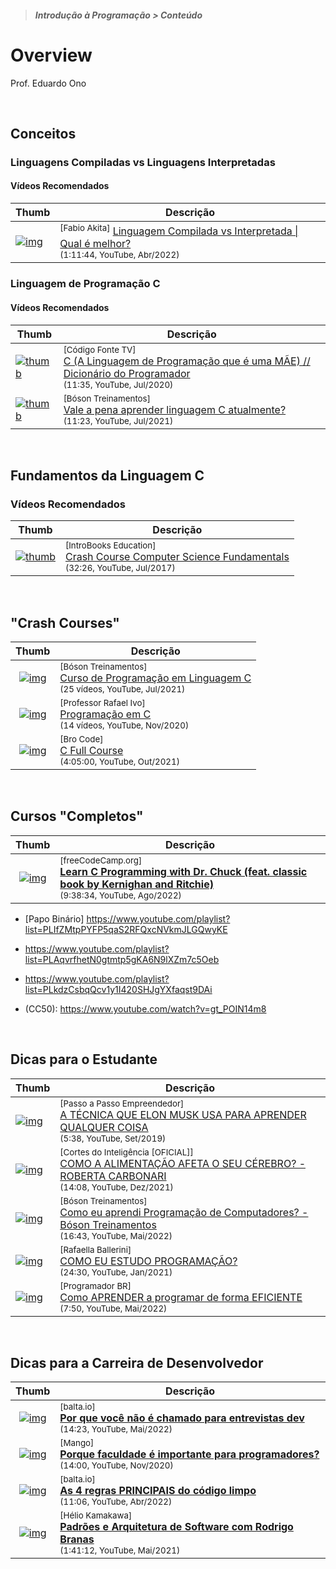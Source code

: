 > ##### Introdução à Programação > Conteúdo

# Overview

Prof. Eduardo Ono

<br>

## Conceitos

### Linguagens Compiladas vs Linguagens Interpretadas

#### Vídeos Recomendados

| Thumb | Descrição |
| --- | --- |
| [![img](https://img.youtube.com/vi/SNyh-cubxaU/default.jpg)](https://www.youtube.com/watch?v=SNyh-cubxaU) | <sup>[Fabio Akita]</sup> [Linguagem Compilada vs Interpretada \| Qual é melhor?](https://www.youtube.com/watch?v=SNyh-cubxaU)<br><sub>(1:11:44, YouTube, Abr/2022)</sub>

### Linguagem de Programação C

#### Vídeos Recomendados

| Thumb | Descrição |
| --- | --- |
| [![thumb](https://img.youtube.com/vi/6mUCcsnCn08/default.jpg)](https://youtu.be/6mUCcsnCn08) | <sup>[Código Fonte TV]</sup><br>[C (A Linguagem de Programação que é uma MÃE) // Dicionário do Programador](https://www.youtube.com/watch?v=6mUCcsnCn08)<br><sub>(11:35, YouTube, Jul/2020)</sub>
| [![thumb](https://img.youtube.com/vi/OxR3YRqLZm8/default.jpg)](https://youtu.be/OxR3YRqLZm8) | <sup>[Bóson Treinamentos]</sup><br>[Vale a pena aprender linguagem C atualmente?](https://www.youtube.com/watch?v=OxR3YRqLZm8)<br><sub>(11:23, YouTube, Jul/2021)</sub>

<br>

## Fundamentos da Linguagem C

### Vídeos Recomendados

| Thumb | Descrição |
| --- | --- |
| [![thumb](https://img.youtube.com/vi/XOpC05ywEvQ/default.jpg)](https://youtu.be/XOpC05ywEvQ) | <sup>[IntroBooks Education]</sup><br>[Crash Course Computer Science Fundamentals](https://www.youtube.com/watch?v=XOpC05ywEvQ)<br><sub>(32:26, YouTube, Jul/2017)</sub>

<br>

## "Crash Courses"

| Thumb | Descrição |
| :-: | --- |
| [![img](https://img.youtube.com/vi/cZRuFwzjJ8E/default.jpg)](https://youtu.be/cZRuFwzjJ8E) | <sup>[Bóson Treinamentos]</sup><br>[Curso de Programação em Linguagem C](https://www.youtube.com/playlist?list=PLucm8g_ezqNqzH7SM0XNjsp25AP0MN82R)<br><sub>(25 vídeos, YouTube, Jul/2021)</sub>
| [![img](https://img.youtube.com/vi/UPuOQBocY48/default.jpg)](https://youtu.be/UPuOQBocY48) | <sup>[Professor Rafael Ivo]</sup><br>[Programação em C](https://www.youtube.com/playlist?list=PLvat2X-KHJNZwUCeTeve_S1qqrBOWhaU9)<br><sub>(14 vídeos, YouTube, Nov/2020)</sub>
| [![img](https://img.youtube.com/vi/87SH2Cn0s9A/default.jpg)](https://youtu.be/87SH2Cn0s9A) | <sup>[Bro Code]</sup><br>[C Full Course](https://www.youtube.com/watch?v=87SH2Cn0s9A)<br><sub>(4:05:00, YouTube, Out/2021)</sub>

<br>

## Cursos "Completos"

| Thumb | Descrição |
| :-: | --- |
| [![img](https://img.youtube.com/vi/j-_s8f5K30I/default.jpg)](https://www.youtube.com/watch?v=j-_s8f5K30I) | <sup>[freeCodeCamp.org]</sup><br>[__Learn C Programming with Dr. Chuck (feat. classic book by Kernighan and Ritchie)__](https://www.youtube.com/watch?v=j-_s8f5K30I)<br><sub>(9:38:34, YouTube, Ago/2022)</sub>

* [Papo Binário] https://www.youtube.com/playlist?list=PLIfZMtpPYFP5qaS2RFQxcNVkmJLGQwyKE

* https://www.youtube.com/playlist?list=PLAqvrfhetN0gtmtp5gKA6N9lXZm7c5Oeb

* https://www.youtube.com/playlist?list=PLkdzCsbqQcv1y1I420SHJgYXfaqst9DAi

* (CC50): https://www.youtube.com/watch?v=gt_POIN14m8

<br>

## Dicas para o Estudante

| Thumb | Descrição |
| --- | --- |
| [![img](https://img.youtube.com/vi/IpCqwyA0K6k/default.jpg)](https://youtu.be/IpCqwyA0K6k) | <sup>[Passo a Passo Empreendedor]</sup><br>[A TÉCNICA QUE ELON MUSK USA PARA APRENDER QUALQUER COISA](https://www.youtube.com/watch?v=IpCqwyA0K6k)<br><sub>(5:38, YouTube, Set/2019)</sub>
| [![img](https://img.youtube.com/vi/cJRP7sew83M/default.jpg)](https://youtu.be/cJRP7sew83M) | <sup>[Cortes do Inteligência [OFICIAL]]</sup><br>[COMO A ALIMENTAÇÃO AFETA O SEU CÉREBRO? - ROBERTA CARBONARI](https://www.youtube.com/watch?v=cJRP7sew83M)<br><sub>(14:08, YouTube, Dez/2021)</sub>
| [![img](https://img.youtube.com/vi/hba-boyjdzA/default.jpg)](https://youtu.be/hba-boyjdzA "COMO EU ESTUDO PROGRAMAÇÃO?") | <sup>[Bóson Treinamentos]</sup><br>[Como eu aprendi Programação de Computadores? - Bóson Treinamentos](https://www.youtube.com/watch?v=hba-boyjdzA)<br><sub>(16:43, YouTube, Mai/2022)</sub>
| [![img](https://img.youtube.com/vi/Xfgc3ZDtwTQ/default.jpg)](https://youtu.be/Xfgc3ZDtwTQ "COMO EU ESTUDO PROGRAMAÇÃO?") | <sup>[Rafaella Ballerini]</sup><br>[COMO EU ESTUDO PROGRAMAÇÃO?](https://www.youtube.com/watch?v=Xfgc3ZDtwTQ)<br><sub>(24:30, YouTube, Jan/2021)</sub>
| [![img](https://img.youtube.com/vi/WKKt-pxYuHM/default.jpg)](https://youtu.be/WKKt-pxYuHM) | <sup>[Programador BR]</sup><br>[Como APRENDER a programar de forma EFICIENTE](https://www.youtube.com/watch?v=WKKt-pxYuHM)<br><sub>(7:50, YouTube, Mai/2022)</sub>

<br>

## Dicas para a Carreira de Desenvolvedor

| Thumb | Descrição |
| :-: | --- |
| [![img](https://img.youtube.com/vi/UKm0D79kZZE/default.jpg)](https://www.youtube.com/watch?v=UKm0D79kZZE) | <sup>[balta.io]</sup><br>[__Por que você não é chamado para entrevistas dev__](https://www.youtube.com/watch?v=UKm0D79kZZE)<br><sub>(14:23, YouTube, Mai/2022)</sub>
| [![img](https://img.youtube.com/vi/qZ1CWYp00iU/default.jpg)](https://www.youtube.com/watch?v=qZ1CWYp00iU) | <sup>[Mango]</sup><br>[__Porque faculdade é importante para programadores?__](https://www.youtube.com/watch?v=qZ1CWYp00iU)<br><sub>(14:00, YouTube, Nov/2020)</sub>
| [![img](https://img.youtube.com/vi/JDGlqWCA8po/default.jpg)](https://www.youtube.com/watch?v=JDGlqWCA8po) | <sup>[balta.io]</sup><br>[__As 4 regras PRINCIPAIS do código limpo__](https://www.youtube.com/watch?v=JDGlqWCA8po)<br><sub>(11:06, YouTube, Abr/2022)</sub>
| [![img](https://img.youtube.com/vi/ah-JwEtzs5U/default.jpg)](https://www.youtube.com/watch?v=ah-JwEtzs5U) | <sup>[Hélio Kamakawa]</sup><br>[__Padrões e Arquitetura de Software com Rodrigo Branas__](https://www.youtube.com/watch?v=ah-JwEtzs5U)<br><sub>(1:41:12, YouTube, Mai/2021)</sub>

<br>

